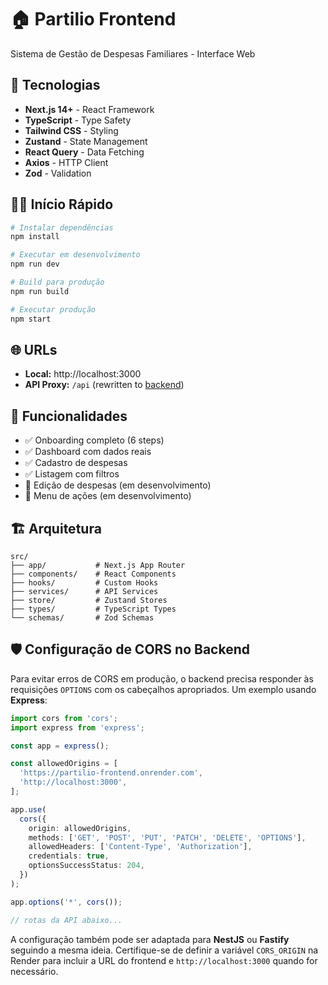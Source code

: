 # 🏠 Partilio Frontend

Sistema de Gestão de Despesas Familiares - Interface Web

## 🚀 Tecnologias

- **Next.js 14+** - React Framework
- **TypeScript** - Type Safety
- **Tailwind CSS** - Styling
- **Zustand** - State Management
- **React Query** - Data Fetching
- **Axios** - HTTP Client
- **Zod** - Validation

## 🏃‍♂️ Início Rápido

```bash
# Instalar dependências
npm install

# Executar em desenvolvimento
npm run dev

# Build para produção
npm run build

# Executar produção
npm start
```

## 🌐 URLs

- **Local:** http://localhost:3000
- **API Proxy:** `/api` (rewritten to [backend](https://partilio-backend.onrender.com))

## 📱 Funcionalidades

- ✅ Onboarding completo (6 steps)
- ✅ Dashboard com dados reais
- ✅ Cadastro de despesas
- ✅ Listagem com filtros
- 🔄 Edição de despesas (em desenvolvimento)
- 🔄 Menu de ações (em desenvolvimento)

## 🏗️ Arquitetura

```
src/
├── app/           # Next.js App Router
├── components/    # React Components
├── hooks/         # Custom Hooks
├── services/      # API Services
├── store/         # Zustand Stores
├── types/         # TypeScript Types
└── schemas/       # Zod Schemas
```

## 🛡️ Configuração de CORS no Backend

Para evitar erros de CORS em produção, o backend precisa responder às requisições `OPTIONS` com os cabeçalhos apropriados. Um exemplo usando **Express**:

```ts
import cors from 'cors';
import express from 'express';

const app = express();

const allowedOrigins = [
  'https://partilio-frontend.onrender.com',
  'http://localhost:3000',
];

app.use(
  cors({
    origin: allowedOrigins,
    methods: ['GET', 'POST', 'PUT', 'PATCH', 'DELETE', 'OPTIONS'],
    allowedHeaders: ['Content-Type', 'Authorization'],
    credentials: true,
    optionsSuccessStatus: 204,
  })
);

app.options('*', cors());

// rotas da API abaixo...
```

A configuração também pode ser adaptada para **NestJS** ou **Fastify** seguindo a mesma ideia. Certifique-se de definir a variável `CORS_ORIGIN` na Render para incluir a URL do frontend e `http://localhost:3000` quando for necessário.
